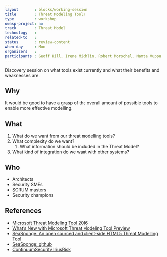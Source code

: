 ```yaml
---
layout       : blocks/working-session
title        : Threat Modeling Tools
type         : workshop
owasp-project: no
track        : Threat Model
technology   :
related-to   :
status       : review-content
when-day     : Mon
organizers   :
participants : Geoff Hill, Irene Michlin, Robert Morschel, Mamta Vuppu, Stephen de Vries
---
```


Discovery session on what tools exist currently and what their benefits and weaknesses are.

## Why

It would be good to have a grasp of the overall amount of possible tools to enable more effective modelling.

## What

1. What do we want from our threat modelling tools?
2. What complexity do we want?
   1. What information should be included in the Threat Model?
3. What kind of integration do we want with other systems?

## Who

* Architects
* Security SMEs
* SCRUM masters
* Security champions

## References

- [Microsoft Threat Modeling Tool 2016](https://www.microsoft.com/en-us/download/details.aspx?id=49168)
- [What’s New with Microsoft Threat Modeling Tool  Preview](https://blogs.msdn.microsoft.com/secdevblog/2017/04/21/whats-new-with-microsoft-threat-modeling-tool-preview/)
- [SeaSponge: An open sourced and client-side HTML5 Threat Modelling Tool](https://mozilla.github.io/seasponge/)
- [SeaSponge: github](https://github.com/mozilla/seasponge)
- [ContinuumSecurity IriusRisk](https://www.continuumsecurity.net/threat-modeling-tool/)

